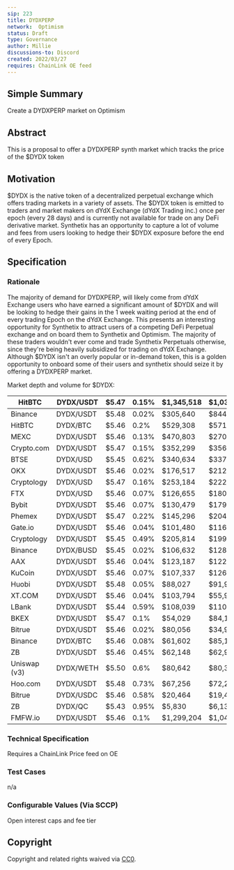 ```yaml
---
sip: 223
title: DYDXPERP
network:  Optimism 
status: Draft
type: Governance
author: Millie
discussions-to: Discord
created: 2022/03/27
requires: ChainLink OE feed
---
```


## Simple Summary

Create a DYDXPERP market on Optimism 

## Abstract

This is a proposal to offer a DYDXPERP synth market which tracks the price of the $DYDX token

## Motivation

$DYDX is the native token of a decentralized perpetual exchange which offers trading markets in a variety of assets. The $DYDX token is emitted to traders and market makers on dYdX Exchange (dYdX Trading inc.) once per epoch (every 28 days) and is currently not available for trade on any DeFi derivative market. Synthetix has an opportunity to capture a lot of volume and fees from users looking to hedge their $DYDX exposure before the end of every Epoch.  

## Specification


### Rationale

The majority of demand for DYDXPERP, will likely come from dYdX Exchange users who have earned a significant amount of $DYDX and will be looking to hedge their gains in the 1 week waiting period at the end of every trading Epoch on the dYdX Exchange. This presents an interesting opportunity for Synthetix to attract users of a competing DeFi Perpetual exchange and on board them to Synthetix and Optimism. The majority of these traders wouldn't ever come and trade Synthetix Perpetuals otherwise, since they're being heavily subsidized for trading on dYdX Exchange. Although $DYDX isn't an overly popular or in-demand token, this is a golden opportunity to onboard some of their users and synthetix should seize it by offering a DYDXPERP market.  

Market depth and volume for $DYDX:


| HitBTC 		       | DYDX/USDT 		      | $5.47 		 | 0.15% 		 | $1,345,518 		 | $1,038,885 		 | $8,035,201 		  | 8.90% 		  |
|---------------|-----------------|--------|--------|-------------|-------------|--------------|---------|
| Binance 		      | DYDX/USDT 		      | $5.48 		 | 0.02% 		 | $305,640 		   | $844,081 		   | $21,357,988 		 | 23.67% 		 |
| HitBTC 		       | DYDX/BTC 		       | $5.46 		 | 0.2% 		  | $529,308 		   | $571,047 		   | $513,320 		    | 0.57% 		  |
| MEXC  		        | DYDX/USDT 		      | $5.46 		 | 0.13% 		 | $470,803 		   | $270,760 		   | $201,083 		    | 0.22% 		  |
| Crypto.com 		   | DYDX/USDT 		      | $5.47 		 | 0.15% 		 | $352,299 		   | $356,861 		   | $108,724 		    | 0.12% 		  |
| BTSE 		         | DYDX/USD 		       | $5.45 		 | 0.62% 		 | $340,634 		   | $337,980 		   | $3,416,938 		  | 3.79% 		  |
| OKX 		          | DYDX/USDT 		      | $5.46 		 | 0.02% 		 | $176,517 		   | $212,211 		   | $5,714,699 		  | 6.33% 		  |
| Cryptology 		   | DYDX/USD 		       | $5.47 		 | 0.16% 		 | $253,184 		   | $222,893 		   | $200,386 		    | 0.22% 		  |
| FTX 		          | DYDX/USD 		       | $5.46 		 | 0.07% 		 | $126,655 		   | $180,178 		   | $734,192 		    | 0.81% 		  |
| Bybit 	        | DYDX/USDT 		      | $5.46 		 | 0.07% 		 | $130,479 		   | $179,608 		   | $205,709 		    | 0.23% 		  |
| Phemex 		       | DYDX/USDT 		      | $5.47 		 | 0.22% 		 | $145,296 		   | $204,289 		   | $430,803 		    | 0.48% 		  |
| Gate.io 		      | DYDX/USDT 		      | $5.46 		 | 0.04% 		 | $101,480 		   | $116,897 		   | $5,855,674 		  | 6.49% 		  |
| Cryptology 		   | DYDX/USDT 		      | $5.45 		 | 0.49% 		 | $205,814 		   | $199,264 		   | $132,386 		    | 0.15% 		  |
| Binance 		      | DYDX/BUSD 		      | $5.45 		 | 0.02% 		 | $106,632 		   | $128,649 		   | $2,272,523 		  | 2.52% 		  |
| AAX 		          | DYDX/USDT 		      | $5.46 		 | 0.04% 		 | $123,187 		   | $122,345 		   | $231,935 		    | 0.26% 		  |
| KuCoin 		       | DYDX/USDT 		      | $5.46 		 | 0.07% 		 | $107,337 		   | $126,291 		   | $1,533,710 		  | 1.70% 		  |
| Huobi 	        | DYDX/USDT 		      | $5.48 		 | 0.05% 		 | $88,027 		    | $91,987 		    | $3,978,667 		  | 4.41% 		  |
| XT.COM 		       | DYDX/USDT 		      | $5.46 		 | 0.04% 		 | $103,794 		   | $55,961 		    | $1,509,947 		  | 1.67% 		  |
| LBank 		        | DYDX/USDT 		      | $5.44 		 | 0.59% 		 | $108,039 		   | $110,662 		   | $4,473,371 		  | 4.96% 		  |
| BKEX 		         | DYDX/USDT 		      | $5.47 		 | 0.1% 		  | $54,029 		    | $84,108 		    | $3,175,311 		  | 3.52% 		  |
| Bitrue 		       | DYDX/USDT 		      | $5.46 		 | 0.02% 		 | $80,056 		    | $34,944 		    | $3,977,965 		  | 4.41% 		  |
| Binance 		      | DYDX/BTC 		       | $5.46 		 | 0.08% 		 | $61,602 		    | $85,154 		    | $919,756 		    | 1.02% 		  |
| ZB 		           | DYDX/USDT 		      | $5.46 		 | 0.45% 		 | $62,148 		    | $62,926 		    | $4,276,520 		  | 4.74% 		  |
| Uniswap (v3) 		 | DYDX/WETH  		 | $5.50 		 | 0.6% 		  | $80,642 		    | $80,399 		    | $440,000 		    | 0.49% 		  |
| Hoo.com 		      | DYDX/USDT 		      | $5.48 		 | 0.73% 		 | $67,256 		    | $72,293 		    | $606,453 		    | 0.67% 		  |
| Bitrue 		       | DYDX/USDC 		      | $5.46 		 | 0.58% 		 | $20,464 		    | $19,481 		    | $1,912,837 		  | 2.12% 		  |
| ZB 		           | DYDX/QC 		        | $5.43 		 | 0.95% 		 | $5,830 		     | $6,139 		     | $5,486,638 		  | 6.08% 		  |
| FMFW.io 		      | DYDX/USDT 		      | $5.46 		 | 0.1% 		  | $1,299,204 		 | $1,047,363 		 | $7,993,650 		  | 8.86% 		  |


### Technical Specification

Requires a ChainLink Price feed on OE

### Test Cases

n/a

### Configurable Values (Via SCCP)

Open interest caps and fee tier


## Copyright

Copyright and related rights waived via [CC0](https://creativecommons.org/publicdomain/zero/1.0/).
